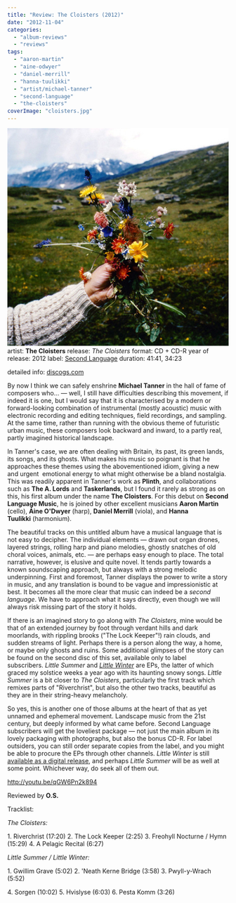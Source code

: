 ```yaml
---
title: "Review: The Cloisters (2012)"
date: "2012-11-04"
categories: 
  - "album-reviews"
  - "reviews"
tags: 
  - "aaron-martin"
  - "aine-odwyer"
  - "daniel-merrill"
  - "hanna-tuulikki"
  - "artist/michael-tanner"
  - "second-language"
  - "the-cloisters"
coverImage: "cloisters.jpg"
---
```


[![](images/cloisters.jpg "thecloisters_st")](http://www.eveningoflight.nl/wordpress/wp-content/uploads/2012/11/cloisters.jpg)artist: **The Cloisters** release: _The Cloisters_ format: CD + CD-R year of release: 2012 label: [Second Language](http://www.secondlanguagemusic.com/) duration: 41:41, 34:23

detailed info: [discogs.com](http://www.discogs.com/Cloisters-Cloisters-The/release/4000273)

By now I think we can safely enshrine **Michael Tanner** in the hall of fame of composers who... — well, I still have difficulties describing this movement, if indeed it is one, but I would say that it is characterised by a modern or forward-looking combination of instrumental (mostly acoustic) music with electronic recording and editing techniques, field recordings, and sampling. At the same time, rather than running with the obvious theme of futuristic urban music, these composers look backward and inward, to a partly real, partly imagined historical landscape.

In Tanner's case, we are often dealing with Britain, its past, its green lands, its songs, and its ghosts. What makes his music so poignant is that he approaches these themes using the abovementioned idiom, giving a new and urgent  emotional energy to what might otherwise be a bland nostalgia. This was readily apparent in Tanner's work as **Plinth**, and collaborations such as **The A. Lords** and **Taskerlands**, but I found it rarely as strong as on this, his first album under the name **The Cloisters**. For this debut on **Second Language Music**, he is joined by other excellent musicians **Aaron Martin** (cello), **Áine O'Dwyer** (harp), **Daniel Merrill** (viola), and **Hanna Tuulikki** (harmonium).

The beautiful tracks on this untitled album have a musical language that is not easy to decipher. The individual elements — drawn out organ drones, layered strings, rolling harp and piano melodies, ghostly snatches of old choral voices, animals, etc. — are perhaps easy enough to place. The total narrative, however, is elusive and quite novel. It tends partly towards a known soundscaping approach, but always with a strong melodic underpinning. First and foremost, Tanner displays the power to write a story in music, and any translation is bound to be vague and impressionistic at best. It becomes all the more clear that music can indeed be a _second language_. We have to approach what it says directly, even though we will always risk missing part of the story it holds.

If there is an imagined story to go along with _The Cloisters_, mine would be that of an extended journey by foot through verdant hills and dark moorlands, with rippling brooks ("The Lock Keeper"!) rain clouds, and sudden streams of light. Perhaps there is a person along the way, a home, or maybe only ghosts and ruins. Some additional glimpses of the story can be found on the second disc of this set, available only to label subscribers. _Little Summer_ and _[Little Winter](http://www.eveningoflight.nl/2011/12/25/review-the-cloisters-little-winter-2011/ "Review: The Cloisters – Little Winter (2011)")_ are EPs, the latter of which graced my solstice weeks a year ago with its haunting snowy songs. _Little Summer_ is a bit closer to _The Cloisters_, particularly the first track which remixes parts of "Riverchrist", but also the other two tracks, beautiful as they are in their string-heavy melancholy.

So yes, this is another one of those albums at the heart of that as yet unnamed and ephemeral movement. Landscape music from the 21st century, but deeply informed by what came before. Second Language subscribers will get the loveliest package — not just the main album in its lovely packaging with photographs, but also the bonus CD-R. For label outsiders, you can still order separate copies from the label, and you might be able to procure the EPs through other channels. _Little Winter_ is still [available as a digital release](http://iamplinth.bandcamp.com/album/little-winter), and perhaps _Little Summer_ will be as well at some point. Whichever way, do seek all of them out.

http://youtu.be/qGW6Pn2k894

Reviewed by **O.S.**

Tracklist:

_The Cloisters:_

1\. Riverchrist (17:20) 2. The Lock Keeper (2:25) 3. Freohyll Nocturne / Hymn (15:29) 4. A Pelagic Recital (6:27)

_Little Summer / Little Winter:_

1\. Gwillim Grave (5:02) 2. 'Neath Kerne Bridge (3:58) 3. Pwyll-y-Wrach (5:52)

4\. Sorgen (10:02) 5. Hvislyse (6:03) 6. Pesta Komm (3:26)
